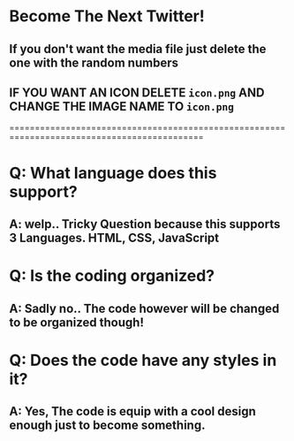 # Become The Next Twitter!
## If you don't want the media file just delete the one with the random numbers
## IF YOU WANT AN ICON DELETE `icon.png` AND CHANGE THE IMAGE NAME TO `icon.png`

============================================================================================

# Q: What language does this support?
## A: welp.. Tricky Question because this supports 3 Languages. HTML, CSS, JavaScript

# Q: Is the coding organized?
## A: Sadly no.. The code however will be changed to be organized though!

# Q: Does the code have any styles in it?
## A: Yes, The code is equip with a cool design enough just to become something.
